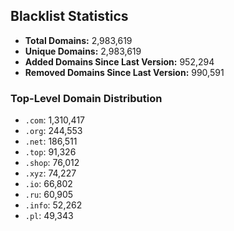 ## Blacklist Statistics

- **Total Domains:** 2,983,619
- **Unique Domains:** 2,983,619
- **Added Domains Since Last Version:** 952,294
- **Removed Domains Since Last Version:** 990,591

### Top-Level Domain Distribution

-  `.com`: 1,310,417
-  `.org`: 244,553
-  `.net`: 186,511
-  `.top`: 91,326
-  `.shop`: 76,012
-  `.xyz`: 74,227
-  `.io`: 66,802
-  `.ru`: 60,905
-  `.info`: 52,262
-  `.pl`: 49,343
